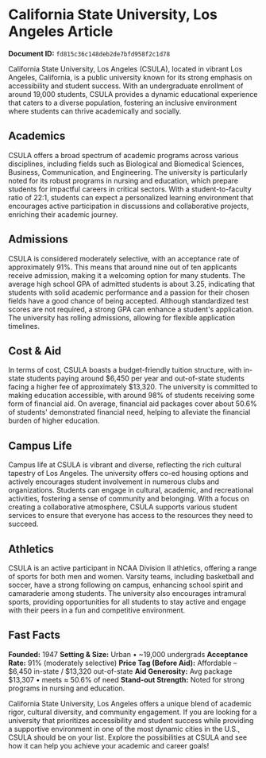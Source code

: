 # California State University, Los Angeles Article

**Document ID:** `fd815c36c148deb2de7bfd958f2c1d78`

California State University, Los Angeles (CSULA), located in vibrant Los Angeles, California, is a public university known for its strong emphasis on accessibility and student success. With an undergraduate enrollment of around 19,000 students, CSULA provides a dynamic educational experience that caters to a diverse population, fostering an inclusive environment where students can thrive academically and socially.

## Academics
CSULA offers a broad spectrum of academic programs across various disciplines, including fields such as Biological and Biomedical Sciences, Business, Communication, and Engineering. The university is particularly noted for its robust programs in nursing and education, which prepare students for impactful careers in critical sectors. With a student-to-faculty ratio of 22:1, students can expect a personalized learning environment that encourages active participation in discussions and collaborative projects, enriching their academic journey.

## Admissions
CSULA is considered moderately selective, with an acceptance rate of approximately 91%. This means that around nine out of ten applicants receive admission, making it a welcoming option for many students. The average high school GPA of admitted students is about 3.25, indicating that students with solid academic performance and a passion for their chosen fields have a good chance of being accepted. Although standardized test scores are not required, a strong GPA can enhance a student's application. The university has rolling admissions, allowing for flexible application timelines.

## Cost & Aid
In terms of cost, CSULA boasts a budget-friendly tuition structure, with in-state students paying around $6,450 per year and out-of-state students facing a higher fee of approximately $13,320. The university is committed to making education accessible, with around 98% of students receiving some form of financial aid. On average, financial aid packages cover about 50.6% of students' demonstrated financial need, helping to alleviate the financial burden of higher education.

## Campus Life
Campus life at CSULA is vibrant and diverse, reflecting the rich cultural tapestry of Los Angeles. The university offers co-ed housing options and actively encourages student involvement in numerous clubs and organizations. Students can engage in cultural, academic, and recreational activities, fostering a sense of community and belonging. With a focus on creating a collaborative atmosphere, CSULA supports various student services to ensure that everyone has access to the resources they need to succeed.

## Athletics
CSULA is an active participant in NCAA Division II athletics, offering a range of sports for both men and women. Varsity teams, including basketball and soccer, have a strong following on campus, enhancing school spirit and camaraderie among students. The university also encourages intramural sports, providing opportunities for all students to stay active and engage with their peers in a fun and competitive environment.

## Fast Facts
**Founded:** 1947
**Setting & Size:** Urban • ~19,000 undergrads
**Acceptance Rate:** 91% (moderately selective)
**Price Tag (Before Aid):** Affordable – $6,450 in-state / $13,320 out-of-state
**Aid Generosity:** Avg package $13,307 • meets ≈ 50.6% of need
**Stand-out Strength:** Noted for strong programs in nursing and education.

California State University, Los Angeles offers a unique blend of academic rigor, cultural diversity, and community engagement. If you are looking for a university that prioritizes accessibility and student success while providing a supportive environment in one of the most dynamic cities in the U.S., CSULA should be on your list. Explore the possibilities at CSULA and see how it can help you achieve your academic and career goals!
